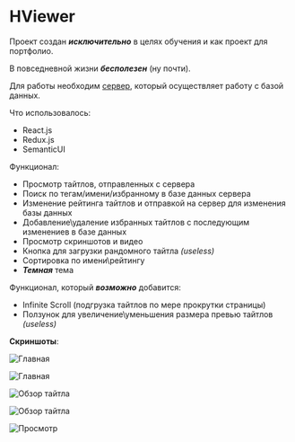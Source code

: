 # HViewer
Проект создан ***исключительно*** в целях обучения и как проект для портфолио.

В повседневной жизни ***бесполезен*** (ну почти).

Для работы необходим [сервер](https://github.com/NM5Reimu/HVServer), который осуществляет работу с базой данных.

Что использовалось:
- React.js
- Redux.js
- SemanticUI

Функционал:
- Просмотр тайтлов, отправленных с сервера
- Поиск по тегам/имени/избранному в базе данных сервера
- Изменение рейтинга тайтлов и отправкой на сервер для изменения базы данных
- Добавление\удаление избранных тайтлов с последующим изменениев в базе данных
- Просмотр скриншотов и видео
- Кнопка для загрузки рандомного тайтла *(useless)*
- Сортировка по имени\рейтингу
- ***Темная*** тема

Функционал, который ***возможно*** добавится:
- Infinite Scroll (подгрузка тайтлов по мере прокрутки страницы)
- Ползунок для увеличение\уменьшения размера превью тайтлов *(useless)*

**Скриншоты**:


![Главная](https://i.imgur.com/Cok86GS.png)


![Главная](https://i.imgur.com/xefbKIw.png)


![Обзор тайтла](https://i.imgur.com/sYj58jX.png)


![Обзор тайтла](https://i.imgur.com/VzCzJ9D.png)


![Просмотр](https://i.imgur.com/dbn8wkm.png)
